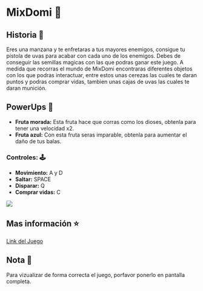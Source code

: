 <h1>MixDomi 🍎</h1>
<h2>Historia 🧩</h2>
<p>Eres una manzana y te enfretaras a tus mayores enemigos, consigue tu pistola de uvas para acabar con cada uno de los enemigos. Debes de conseguir las semillas magicas 
con las que podras ganar este juego. A medida que recorras el mundo de MixDomi encontraras diferentes objetos con los que podras interactuar, entre estos unas cerezas 
las cuales te daran puntos y podras comprar vidas, tambien unas cajas de uvas las cuales te daran munición.</p>
<h2>PowerUps 🚀</h2>
<ul>
  <li><strong>Fruta morada:</strong> Esta fruta hace que corras como los dioses, obtenla para tener una velocidad x2.</li>
  <li><strong>Fruta azul:</strong> Con esta fruta seras imparable, obtenla para aumentar el daño de tus balas.</li>
</ul>
<h3>Controles: 🕹️</h3>
<ul>
  <li><strong>Movimiento:</strong> A y D</li>
  <li><strong>Saltar:</strong> SPACE</li>
  <li><strong>Disparar:</strong> Q</li>
  <li><strong>Comprar vidas:</strong> C</li>
</ul>
<img src="https://media.discordapp.net/attachments/1001222483120230501/1205928236744183869/image.png?ex=65da2730&is=65c7b230&hm=ab522a2f5776b27191f17a5d262417a6488f516cd7f609aac44dd023d2b25477&=&format=webp&quality=lossless&width=720&height=250">
<h2>Mas información ⭐</h2>
<a href="https://tatodesign.itch.io/mixdomi">Link del Juego</a>
<h2>Nota 🧾</h2>
<p>Para vizualizar de forma correcta el juego, porfavor ponerlo en pantalla completa.</p>
